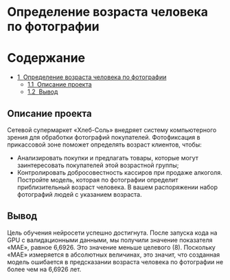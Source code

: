 # Определение возраста человека по фотографии
<h1>Содержание<span class="tocSkip"></span></h1>
<div class="toc"><ul class="toc-item"><li><span><a href="#Определение-возраста-человека-по-фотографии" data-toc-modified-id="Определение-возраста-человека-по-фотографии"><span class="toc-item-num">1&nbsp;&nbsp;</span>Определение возраста человека по фотографии</a></span><ul class="toc-item"><li><span><a href="#Описание-проекта" data-toc-modified-id="Описание-проекта-1.1"><span class="toc-item-num">1.1&nbsp;&nbsp;</span>Описание проекта</a></span></li><li><span><a href="#Вывод" data-toc-modified-id="Вывод-1.2"><span class="toc-item-num">1.2&nbsp;&nbsp;</span>Вывод</a></span></li></ul></li></ul></div>









## Описание проекта
Сетевой супермаркет «Хлеб-Соль» внедряет систему компьютерного зрения для обработки фотографий покупателей. Фотофиксация в прикассовой зоне поможет определять возраст клиентов, чтобы:
- Анализировать покупки и предлагать товары, которые могут заинтересовать покупателей этой возрастной группы;
- Контролировать добросовестность кассиров при продаже алкоголя.
Постройте модель, которая по фотографии определит приблизительный возраст человека. В вашем распоряжении набор фотографий людей с указанием возраста.


## Вывод

Цель обучения нейросети успешно достигнута. После запуска кода на GPU с валидационными данными, мы получили значение показателя «MAE», равное 6,6926. Это значение меньше целевого (8). Поскольку «MAE» измеряется в абсолютных величинах, это значит, что созданная модель ошибается в предсказании возраста человека по фотографии не более чем на 6,6926 лет.      

